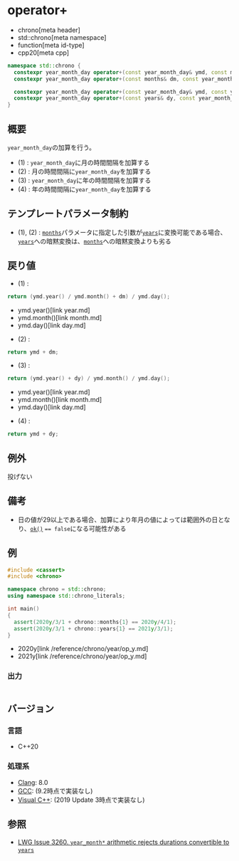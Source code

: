 # operator+
* chrono[meta header]
* std::chrono[meta namespace]
* function[meta id-type]
* cpp20[meta cpp]

```cpp
namespace std::chrono {
  constexpr year_month_day operator+(const year_month_day& ymd, const months& dm) noexcept; // (1) C++20
  constexpr year_month_day operator+(const months& dm, const year_month_day& ymd) noexcept; // (2) C++20

  constexpr year_month_day operator+(const year_month_day& ymd, const years& dy) noexcept;  // (3) C++20
  constexpr year_month_day operator+(const years& dy, const year_month_day& ymd) noexcept;  // (4) C++20
}
```

## 概要
`year_month_day`の加算を行う。

- (1) : `year_month_day`に月の時間間隔を加算する
- (2) : 月の時間間隔に`year_month_day`を加算する
- (3) : `year_month_day`に年の時間間隔を加算する
- (4) : 年の時間間隔に`year_month_day`を加算する


## テンプレートパラメータ制約
- (1), (2) : [`months`](/reference/chrono/duration_aliases.md)パラメータに指定した引数が[`years`](/reference/chrono/duration_aliases.md)に変換可能である場合、[`years`](/reference/chrono/duration_aliases.md)への暗黙変換は、[`months`](/reference/chrono/duration_aliases.md)への暗黙変換よりも劣る


## 戻り値
- (1) :

```cpp
return (ymd.year() / ymd.month() + dm) / ymd.day();
```
* ymd.year()[link year.md]
* ymd.month()[link month.md]
* ymd.day()[link day.md]


- (2) :

```cpp
return ymd + dm;
```

- (3) :

```cpp
return (ymd.year() + dy) / ymd.month() / ymd.day();
```
* ymd.year()[link year.md]
* ymd.month()[link month.md]
* ymd.day()[link day.md]

- (4) :

```cpp
return ymd + dy;
```


## 例外
投げない


## 備考
- 日の値が29以上である場合、加算により年月の値によっては範囲外の日となり、[`ok()`](ok.md) `== false`になる可能性がある


## 例
```cpp example
#include <cassert>
#include <chrono>

namespace chrono = std::chrono;
using namespace std::chrono_literals;

int main()
{
  assert(2020y/3/1 + chrono::months{1} == 2020y/4/1);
  assert(2020y/3/1 + chrono::years{1} == 2021y/3/1);
}
```
* 2020y[link /reference/chrono/year/op_y.md]
* 2021y[link /reference/chrono/year/op_y.md]

### 出力
```
```

## バージョン
### 言語
- C++20

### 処理系
- [Clang](/implementation.md#clang): 8.0
- [GCC](/implementation.md#gcc): (9.2時点で実装なし)
- [Visual C++](/implementation.md#visual_cpp): (2019 Update 3時点で実装なし)


## 参照
- [LWG Issue 3260. `year_month*` arithmetic rejects durations convertible to `years`](http://www.open-std.org/jtc1/sc22/wg21/docs/papers/2020/p2117r0.html#3260)
